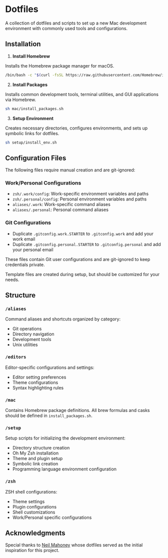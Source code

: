 # Dotfiles

A collection of dotfiles and scripts to set up a new Mac development environment with commonly used tools and configurations.

## Installation

1. **Install Homebrew**

Installs the Homebrew package manager for macOS.
```bash
/bin/bash -c "$(curl -fsSL https://raw.githubusercontent.com/Homebrew/install/master/install.sh)"
```

2. **Install Packages**

Installs common development tools, terminal utilities, and GUI applications via Homebrew.
```bash
sh mac/install_packages.sh
```

3. **Setup Environment**

Creates necessary directories, configures environments, and sets up symbolic links for dotfiles.
```bash
sh setup/install_env.sh
```

## Configuration Files

The following files require manual creation and are git-ignored:

### Work/Personal Configurations
- `zsh/.work/config`: Work-specific environment variables and paths
- `zsh/.personal/config`: Personal environment variables and paths
- `aliases/.work`: Work-specific command aliases
- `aliases/.personal`: Personal command aliases

### Git Configurations
- Duplicate `.gitconfig.work.STARTER` to `.gitconfig.work` and add your work email
- Duplicate `.gitconfig.personal.STARTER` to `.gitconfig.personal` and add your personal email

These files contain Git user configurations and are git-ignored to keep credentials private.


Template files are created during setup, but should be customized for your needs.

## Structure

### `/aliases`
Command aliases and shortcuts organized by category:
- Git operations
- Directory navigation
- Development tools
- Unix utilities

### `/editors`
Editor-specific configurations and settings:
- Editor setting preferences
- Theme configurations
- Syntax highlighting rules

### `/mac`
Contains Homebrew package definitions. All brew formulas and casks should be defined in `install_packages.sh`.

### `/setup`
Setup scripts for initializing the development environment:
- Directory structure creation
- Oh My Zsh installation
- Theme and plugin setup
- Symbolic link creation
- Programming language environment configuration

### `/zsh`
ZSH shell configurations:
- Theme settings
- Plugin configurations
- Shell customizations
- Work/Personal specific configurations

## Acknowledgments

Special thanks to [Neil Mahoney](https://github.com/nmahoney/dotfiles) whose dotfiles served as the initial inspiration for this project.
